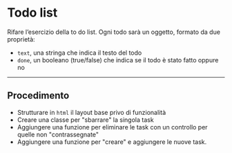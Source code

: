 # Todo list
Rifare l’esercizio della to do list.
Ogni todo sarà un oggetto, formato da due proprietà:
- `text`, una stringa che indica il testo del todo
- `done`, un booleano (true/false) che indica se il todo è stato fatto oppure no
---
## Procedimento
- Strutturare in `html` il layout base privo di funzionalità 
- Creare una classe per "sbarrare" la singola task 
- Aggiungere una funzione per eliminare le task con un controllo per quelle non "contrassegnate"
- Aggiungere una funzione per "creare" e aggiungere le nuove task.
